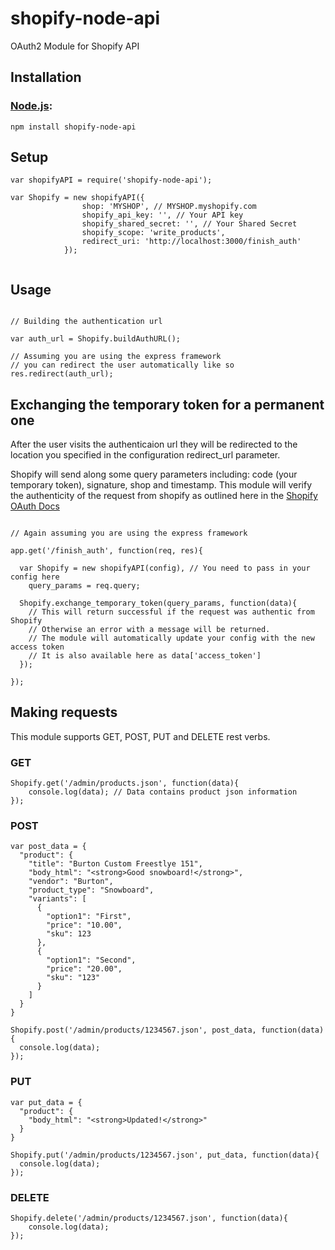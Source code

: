 shopify-node-api
================

OAuth2 Module for Shopify API

## Installation

### [Node.js](http://nodejs.org/):

```
npm install shopify-node-api
```

## Setup

~~~ 
var shopifyAPI = require('shopify-node-api');

var Shopify = new shopifyAPI({
                shop: 'MYSHOP', // MYSHOP.myshopify.com
                shopify_api_key: '', // Your API key
                shopify_shared_secret: '', // Your Shared Secret
                shopify_scope: 'write_products',
                redirect_uri: 'http://localhost:3000/finish_auth'
            });
            
~~~

## Usage

~~~

// Building the authentication url

var auth_url = Shopify.buildAuthURL();

// Assuming you are using the express framework 
// you can redirect the user automatically like so
res.redirect(auth_url);

~~~


## Exchanging the temporary token for a permanent one

After the user visits the authenticaion url they will be redirected to the location you specified in the configuration redirect_url parameter. 

Shopify will send along some query parameters including: code (your temporary token), signature, shop and timestamp. This module will verify the authenticity of the request from shopify as outlined here in the [Shopify OAuth Docs](http://docs.shopify.com/api/tutorials/oauth) 

~~~

// Again assuming you are using the express framework

app.get('/finish_auth', function(req, res){

  var Shopify = new shopifyAPI(config), // You need to pass in your config here
    query_params = req.query;
    
  Shopify.exchange_temporary_token(query_params, function(data){
    // This will return successful if the request was authentic from Shopify
    // Otherwise an error with a message will be returned. 
    // The module will automatically update your config with the new access token
    // It is also available here as data['access_token']
  });

});

~~~


## Making requests

This module supports GET, POST, PUT and DELETE rest verbs. 

### GET

~~~
Shopify.get('/admin/products.json', function(data){
    console.log(data); // Data contains product json information
});

~~~

### POST

~~~
var post_data = {
  "product": {
    "title": "Burton Custom Freestlye 151",
    "body_html": "<strong>Good snowboard!</strong>",
    "vendor": "Burton",
    "product_type": "Snowboard",
    "variants": [
      {
        "option1": "First",
        "price": "10.00",
        "sku": 123
      },
      {
        "option1": "Second",
        "price": "20.00",
        "sku": "123"
      }
    ]
  }
}

Shopify.post('/admin/products/1234567.json', post_data, function(data){
  console.log(data);
});
~~~

### PUT

~~~
var put_data = {
  "product": {
    "body_html": "<strong>Updated!</strong>"
  }
}

Shopify.put('/admin/products/1234567.json', put_data, function(data){
  console.log(data);
});
~~~

### DELETE

~~~
Shopify.delete('/admin/products/1234567.json', function(data){
    console.log(data);
});
~~~
